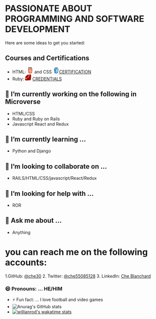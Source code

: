 
# PASSIONATE ABOUT PROGRAMMING AND SOFTWARE DEVELOPMENT


Here are some ideas to get you started:
## Courses and Certifications
* HTML: <a target="_blank" rel="noopener noreferrer" 
            href="https://raw.githubusercontent.com/github/explore/80688e429a7d4ef2fca1e82350fe8e3517d3494d/topics/html/html.png">
                <img height="20px" src="https://raw.githubusercontent.com/github/explore/80688e429a7d4ef2fca1e82350fe8e3517d3494d/topics/html/html.png" style="max-width: 100%;"/></a> and CSS <a target="_blank" rel="noopener noreferrer" href="https://raw.githubusercontent.com/github/explore/80688e429a7d4ef2fca1e82350fe8e3517d3494d/topics/css/css.png"><img height="20" src="https://raw.githubusercontent.com/github/explore/80688e429a7d4ef2fca1e82350fe8e3517d3494d/topics/css/css.png" style="max-width: 100%;"/></a>[CERTIFICATION](https://www.credential.net/84b72a09-1819-4088-8261-02bb7ff286a9#gs.xhz8qp)
* Ruby:  <a target="_blank" rel="noopener noreferrer" href="https://raw.githubusercontent.com/github/explore/80688e429a7d4ef2fca1e82350fe8e3517d3494d/topics/ruby/ruby.png"><img height="20" src="https://raw.githubusercontent.com/github/explore/80688e429a7d4ef2fca1e82350fe8e3517d3494d/topics/ruby/ruby.png" style="max-width: 100%;"/></a>  [CREDENTIALS](https://www.credential.net/2431f20f-b7ab-4419-b76f-685c8935e46f)

## 🔭 I’m currently working on the following in Microverse
* HTML/CSS
* Ruby and Ruby on Rails
* Javascript React and Redux
## 🌱 I’m currently learning ...
- Python and Django
## 👯 I’m looking to collaborate on ...
- RAILS/HTML/CSS/javascript/React/Redux
## 🤔 I’m looking for help with ... 
- ROR
## 💬 Ask me about ...  
- Anything
# you can reach me on the following accounts:
1.GitHub: [@che30](https://github.com/che30)
2. Twitter: [@che55085128](https://twitter.com/che55085128 )
3. LinkedIn: [Che Blanchard](https://www.linkedin.com/in/che-nsoh-9455271b0/)


### 😄 Pronouns: ... HE/HIM
- ⚡ Fun fact: ...  I love football and video games
- ![Anurag's GitHub stats](https://github-readme-stats.vercel.app/api?username=che30&show_icons=true&theme=radical)
- [![willianrod's wakatime stats](https://github-readme-stats.vercel.app/api/wakatime?username=tse)](https://github.com/anuraghazra/github-readme-stats)
